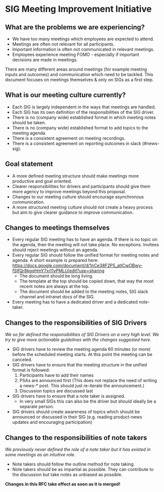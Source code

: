 # SIG Meeting Improvement Initiative

## What are the problems we are experiencing?
- We have too many meetings which employees are expected to attend.
- Meetings are often not relevant for all participants.
- Important information is often not communicated in relevant meetings.
- Employees experience meeting FOMO - especially if important decisions are made in meetings.

There are many different areas around meetings (for example meeting inputs and outcomes) and communication which need to be tackled. This document focuses on meetings themselves & only on SIGs as a first step.

## What is our meeting culture currently?
- Each SIG is largely independent in the ways that meetings are handled.
- Each SIG has its own definition of the responsibilities of the SIG driver.
- There is no (company wide) established format in which meeting notes should be taken.
- There is no (company wide) established format to add topics to the meeting agenda.
- There is a consistent agreement on meeting recordings.
- There is a consistent agreement on reporting outcomes in slack (#news-sig).

## Goal statement
- A more defined meeting structure should make meetings more productive and goal oriented.
- Clearer responsibilities for drivers and participants should give them more agency to improve meetings beyond this proposal.
- Changes to our meeting culture should encourage asynchronous communication.
- A more structured meeting culture should not create a heavy process but aim to give clearer guidance to improve communication.

## Changes to meetings themselves
- Every regular SIG meeting has to have an agenda. If there is no topic on the agenda, then the meeting will not take place. No exceptions. Invitees should reject meetings without an agenda.
- Every regular SIG should follow the unified format for meeting notes and agenda. A short example is prepared here: https://docs.google.com/document/d/1nCe38F2P5_atICwOBwy-fSlfQr8kgqHmY7xrI1vPMLU/edit?usp=sharing
  - The document should be long living.
  - The template at the top should be copied down, that way the most recent notes are always at the top.
  - The document should be added to the meeting notes, SIG slack channel and intranet docs of the SIG.
- Every meeting has to have a dedicated driver and a dedicated note-taker.

## Changes to the responsibilities of SIG Drivers
_We so far defined the responsibilities of SIG Drivers on a very high level. We try to give more actionable guidelines with the changes suggested here._
- SIG drivers have to review the meeting agenda 60 minutes (or more) before the scheduled meeting starts. At this point the meeting can be canceled.
- SIG drivers have to ensure that the meeting structure in the unified format is followed:
  1. Participants have to add their names
  1. PSAs are announced first (This does not replace the need of writing a news-* post. This should just re-iterate the announcement.)
  1. Discussion topics are discussed last
- SIG drivers have to ensure that a note taker is assigned.
  - In very small SIGs this can also be the driver but should ideally be a separate person.
- SIG drivers should create awareness of topics which should be announced or discussed in their SIG (e.g. reading product-news updates and encouraging participation)

## Changes to the responsibilities of note takers
_We previously never defined the role of a note taker but it has existed in some meetings as an intuitive role._
- Note takers should follow the outline method for note taking.
- Note takers should be as impartial as possible. They can contribute to the discussion but take notes as unbiased as possible.


**Changes in this RFC take effect as soon as it is merged!**

